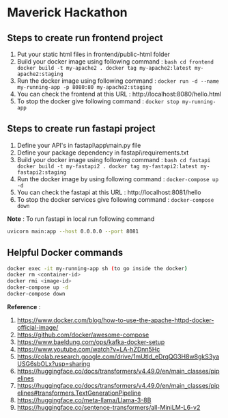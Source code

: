 # Maverick Hackathon

## Steps to create run frontend project

1. Put your static html files in frontend/public-html folder
2. Build your docker image using following command : 
        ```bash
        cd frontend
        docker build -t my-apache2 .
        docker tag my-apache2:latest my-apache2:staging
        ```
3. Run the docker image using following command : `docker run -d --name my-running-app -p 8080:80 my-apache2:staging`
4. You can check the frontend at this URL : http://localhost:8080/hello.html
5. To stop the docker give following command : `docker stop my-running-app`

## Steps to create run fastapi project

1. Define your API's in fastapi\app\main.py file
2. Define your package dependency in fastapi\requirements.txt
3. Build your docker image using following command : 
        ```bash
        cd fastapi
        docker build -t my-fastapi2 .
        docker tag my-fastapi2:latest my-fastapi2:staging     
        ```
4. Run the docker image by using following command : `docker-compose up -d`
5. You can check the fastapi at this URL : http://localhost:8081/hello
6. To stop the docker services give following command : `docker-compose down`

**Note** : To run fastapi in local run following command
```bash
uvicorn main:app --host 0.0.0.0 --port 8081
```

## Helpful Docker commands

```bash
docker exec -it my-running-app sh (to go inside the docker) 
docker rm <container-id>
docker rmi <image-id>
docker-compose up -d 
docker-compose down
```

**Reference** : 
1. https://www.docker.com/blog/how-to-use-the-apache-httpd-docker-official-image/
2. https://github.com/docker/awesome-compose
3. https://www.baeldung.com/ops/kafka-docker-setup
4. https://www.youtube.com/watch?v=LA-hZDnn5Hc
5. https://colab.research.google.com/drive/1mUtld_eDrqQG3H8w8gkS3yaUSG6sbOLx?usp=sharing
6. https://huggingface.co/docs/transformers/v4.49.0/en/main_classes/pipelines
7. https://huggingface.co/docs/transformers/v4.49.0/en/main_classes/pipelines#transformers.TextGenerationPipeline
8. https://huggingface.co/meta-llama/Llama-3-8B
9. https://huggingface.co/sentence-transformers/all-MiniLM-L6-v2
